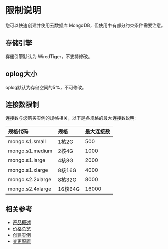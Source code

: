 # 限制说明

您可以快速创建并使用云数据库 MongoDB，但使用中有部分约束条件需要注意。

## 存储引擎
存储引擎默认为 WiredTiger，不支持修改。

## oplog大小
oplog默认为存储空间的5%，不可修改。
## 连接数限制
连接数与您购买实例的规格相关，以下是各规格的最大连接数说明:

| 规格代码         | 规格    | 最大连接数 |
| :--------------- | :------ | :--------- |
| mongo.s1.small   | 1核2G   | 500        |
| mongo.s1.medium  | 2核4G   | 1000       |
| mongo.s1.large   | 4核8G   | 2000       |
| mongo.s1.xlarge  | 8核16G  | 4000       |
| mongo.s2.2xlarge | 8核32G  | 8000       |
| mongo.s2.4xlarge | 16核64G | 16000      |

## 相关参考

- [产品概述](../Introduction/Product-Overview.md)
- [价格总览](../Pricing/Price-Overview.md)
- [创建实例](../Getting-Started/Create-Instance.md)
- [变更配置](../Operation-Guide/Instance-Management/Modify-Instance-Spec.md)
